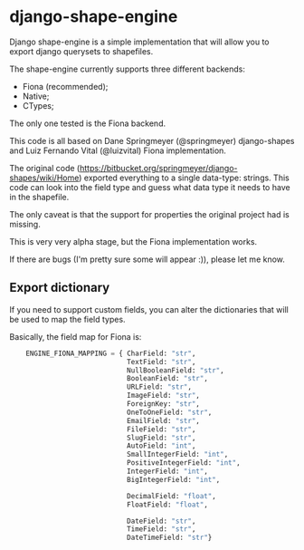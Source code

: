 django-shape-engine
===================

Django shape-engine is a simple implementation that will allow 
you to export django querysets to shapefiles.

The shape-engine currently supports three different backends:

* Fiona (recommended);
* Native;
* CTypes;

The only one tested is the Fiona backend.

This code is all based on Dane Springmeyer (@springmeyer) 
django-shapes and Luiz Fernando Vital (@luizvital) Fiona
implementation.

The original code (https://bitbucket.org/springmeyer/django-shapes/wiki/Home) exported everything to a single data-type: strings. 
This code can look into the field type and guess what data type it
needs to have in the shapefile.

The only caveat is that the support for properties the original project
had is missing.

This is very very alpha stage, but the Fiona implementation works.

If there are bugs (I'm pretty sure some will appear :)), please let me know.

## Export dictionary

If you need to support custom fields, you can alter the dictionaries that will be
used to map the field types.

Basically, the field map for Fiona is:

```python
    ENGINE_FIONA_MAPPING = { CharField: "str",
                             TextField: "str",
                             NullBooleanField: "str",
                             BooleanField: "str",
                             URLField: "str",
                             ImageField: "str",
                             ForeignKey: "str",
                             OneToOneField: "str",
                             EmailField: "str",
                             FileField: "str",
                             SlugField: "str",
                             AutoField: "int",
                             SmallIntegerField: "int",
                             PositiveIntegerField: "int",
                             IntegerField: "int",
                             BigIntegerField: "int",

                             DecimalField: "float",
                             FloatField: "float",

                             DateField: "str",
                             TimeField: "str",
                             DateTimeField: "str"}

```
